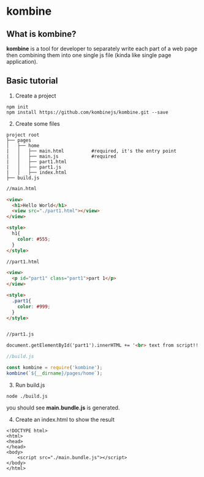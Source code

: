 # kombine

## What is kombine?
**kombine** is a tool for developer to separately write each part of a web page then combining them into one single js file (kinda like single page application).

## Basic tutorial
1. Create a project
```
npm init
npm install https://github.com/kombinejs/kombine.git --save
```

2. Create some files
 ```
 project root
 ├── pages
 │   ├── home
 |   │   ├── main.html          #required, it's the entry point
 |   │   ├── main.js            #required
 |   │   ├── part1.html
 |   │   ├── part1.js
 |   │   ├── index.html
 ├── build.js
 ```
 ```html
 //main.html
 
 <view>
   <h1>Hello World</h1>
   <view src="./part1.html"></view>
 </view>

 <style>
   h1{
     color: #555;
   }
 </style>
 ```
 ```html
 //part1.html
 
 <view>
   <p id="part1" class="part1">part 1</p>
 </view>

 <style>
   .part1{
     color: #999;
   }
 </style>
 
 
 //part1.js
 
 document.getElementById('part1').innerHTML += '<br> text from script!!!';
 ```
 ```js
 //build.js
 
const kombine = require('kombine');
kombine(`${__dirname}/pages/home`);
 ```
3. Run build.js
 ```
 node ./build.js
 ```
 you should see **main.bundle.js** is generated.
 
4. Create an index.html to show the result
```
<!DOCTYPE html>
<html>
<head>    
</head>
<body>
    <script src="./main.bundle.js"></script>
</body>
</html>
```
